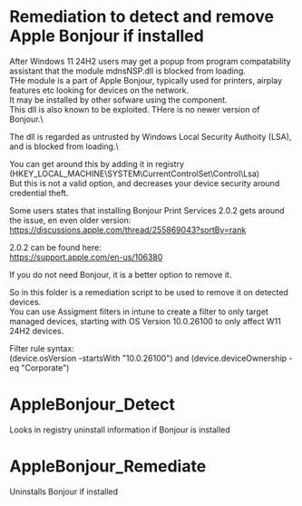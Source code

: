 # Remediation to detect and remove Apple Bonjour if installed

After Windows 11 24H2 users  may get a popup from program compatability assistant that the module mdnsNSP.dll is blocked from loading.\
THe module is a part of Apple Bonjour, typically used for printers, airplay features etc looking for devices on the network.\
It may be installed by other sofware using the component.\
This dll is also known to be exploited. THere is no newer version of Bonjour.\

The dll is regarded as untrusted by Windows Local Security Authoity (LSA), and is blocked from loading.\

You can get around this by adding it in registry (HKEY_LOCAL_MACHINE\SYSTEM\CurrentControlSet\Control\Lsa)\
But this is not a valid option, and decreases your device security around credential theft. 

Some users states that installing Bonjour Print Services 2.0.2 gets around the issue, en even older version:\
https://discussions.apple.com/thread/255869043?sortBy=rank

2.0.2 can be found here:\
https://support.apple.com/en-us/106380

If you do not need Bonjour, it is a better option to remove it.

So in this folder is a remediation script to be used to remove it on detected devices.\
You can use Assigment filters in intune to create a filter to only target managed devices, starting with OS Version 10.0.26100 to only affect W11 24H2 devices. 

Filter rule syntax:\
(device.osVersion -startsWith "10.0.26100") and (device.deviceOwnership -eq "Corporate")

# AppleBonjour_Detect
Looks in registry uninstall information if Bonjour is installed

# AppleBonjour_Remediate
Uninstalls Bonjour if installed
